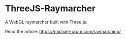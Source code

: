 # ThreeJS-Raymarcher
A WebGL raymarcher built with Three.js.

Read the article: https://michael-crum.com/raymarching/
